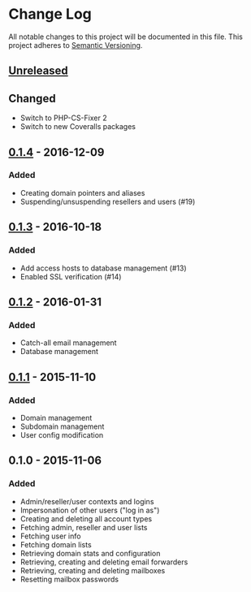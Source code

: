 # Change Log
All notable changes to this project will be documented in this file.
This project adheres to [Semantic Versioning](http://semver.org/).

## [Unreleased]
## Changed
 - Switch to PHP-CS-Fixer 2
 - Switch to new Coveralls packages

## [0.1.4] - 2016-12-09
### Added
 - Creating domain pointers and aliases
 - Suspending/unsuspending resellers and users (#19)

## [0.1.3] - 2016-10-18
### Added
 - Add access hosts to database management (#13)
 - Enabled SSL verification (#14)

## [0.1.2] - 2016-01-31
### Added
 - Catch-all email management
 - Database management

## [0.1.1] - 2015-11-10
### Added
 - Domain management
 - Subdomain management
 - User config modification

## 0.1.0 - 2015-11-06
### Added
- Admin/reseller/user contexts and logins
- Impersonation of other users ("log in as")
- Creating and deleting all account types
- Fetching admin, reseller and user lists
- Fetching user info
- Fetching domain lists
- Retrieving domain stats and configuration
- Retrieving, creating and deleting email forwarders
- Retrieving, creating and deleting mailboxes
- Resetting mailbox passwords

[Unreleased]: https://github.com/omines/directadmin/compare/v0.1.4...master
[0.1.4]: https://github.com/omines/directadmin/compare/v0.1.3...v0.1.4
[0.1.3]: https://github.com/omines/directadmin/compare/v0.1.2...v0.1.3
[0.1.2]: https://github.com/omines/directadmin/compare/v0.1.1...v0.1.2
[0.1.1]: https://github.com/omines/directadmin/compare/v0.1.0...v0.1.1
